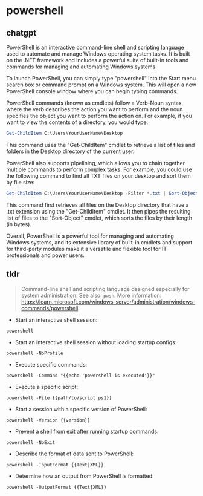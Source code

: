# powershell 
## chatgpt 
PowerShell is an interactive command-line shell and scripting language used to automate and manage Windows operating system tasks. It is built on the .NET framework and includes a powerful suite of built-in tools and commands for managing and automating Windows systems.

To launch PowerShell, you can simply type "powershell" into the Start menu search box or command prompt on a Windows system. This will open a new PowerShell console window where you can begin typing commands.

PowerShell commands (known as cmdlets) follow a Verb-Noun syntax, where the verb describes the action you want to perform and the noun specifies the object you want to perform the action on. For example, if you want to view the contents of a directory, you would type:

```powershell
Get-ChildItem C:\Users\YourUserName\Desktop
```

This command uses the "Get-ChildItem" cmdlet to retrieve a list of files and folders in the Desktop directory of the current user.

PowerShell also supports pipelining, which allows you to chain together multiple commands to perform complex tasks. For example, you could use the following command to find all TXT files on your desktop and sort them by file size:

```powershell
Get-ChildItem C:\Users\YourUserName\Desktop -Filter *.txt | Sort-Object Length
```

This command first retrieves all files on the Desktop directory that have a .txt extension using the "Get-ChildItem" cmdlet. It then pipes the resulting list of files to the "Sort-Object" cmdlet, which sorts the files by their length (in bytes).

Overall, PowerShell is a powerful tool for managing and automating Windows systems, and its extensive library of built-in cmdlets and support for third-party modules make it a versatile and flexible tool for IT professionals and power users. 

## tldr 
 
> Command-line shell and scripting language designed especially for system administration.
> See also: `pwsh`.
> More information: <https://learn.microsoft.com/windows-server/administration/windows-commands/powershell>.

- Start an interactive shell session:

`powershell`

- Start an interactive shell session without loading startup configs:

`powershell -NoProfile`

- Execute specific commands:

`powershell -Command "{{echo 'powershell is executed'}}"`

- Execute a specific script:

`powershell -File {{path/to/script.ps1}}`

- Start a session with a specific version of PowerShell:

`powershell -Version {{version}}`

- Prevent a shell from exit after running startup commands:

`powershell -NoExit`

- Describe the format of data sent to PowerShell:

`powershell -InputFormat {{Text|XML}}`

- Determine how an output from PowerShell is formatted:

`powershell -OutputFormat {{Text|XML}}`

